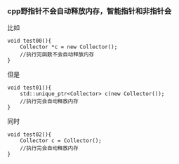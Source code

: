 ### cpp野指针不会自动释放内存，智能指针和非指针会
比如
```
void test00(){
    Collector *c = new Collector();
    //执行完函数不会自动释放内存
}
```
但是
```
void test01(){
    std::unique_ptr<Collector> c(new Collector());
    //执行完会自动释放内存
}
```
同时
```
void test02(){
    Collector c = Collector();
    //执行完会自动释放内存
}
```

